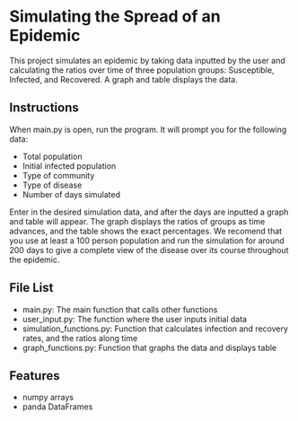 
# Simulating the Spread of an Epidemic

This project simulates an epidemic by taking data inputted by the user and calculating the ratios over time of three population groups: Susceptible, Infected, and Recovered. A graph and table displays the data.

## Instructions

When main.py is open, run the program. It will prompt you for the following data:

- Total population
- Initial infected population
- Type of community
- Type of disease
- Number of days simulated

Enter in the desired simulation data, and after the days are inputted a graph and table will appear. The graph displays the ratios of groups as time advances, and the table shows the exact percentages. 
We recomend that you use at least a 100 person population and run the simulation for around 200 days to give a complete view of the disease over its course throughout the epidemic.

## File List

- main.py: The main function that calls other functions
- user_input.py: The function where the user inputs initial data
- simulation_functions.py: Function that calculates infection and recovery rates, and the ratios along time
- graph_functions.py: Function that graphs the data and displays table

## Features

- numpy arrays
- panda DataFrames

